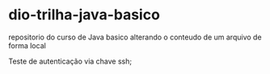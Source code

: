# dio-trilha-java-basico
repositorio do curso de Java basico
alterando o conteudo de um arquivo de forma local

Teste de autenticação via chave ssh;
